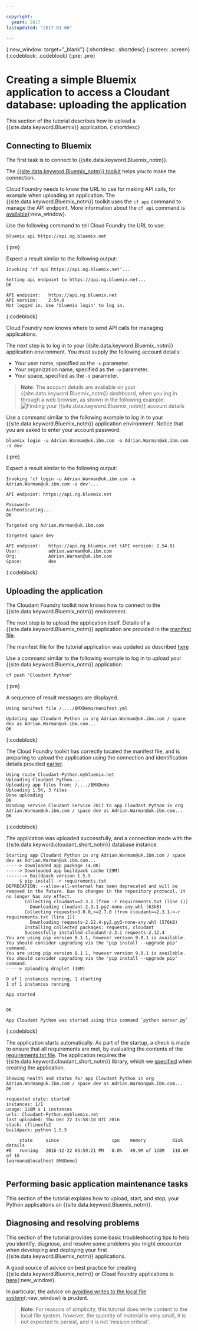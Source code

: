 ```yaml
---

copyright:
  years: 2017
lastupdated: "2017-01-06"

---
```


{:new_window: target="_blank"}
{:shortdesc: .shortdesc}
{:screen: .screen}
{:codeblock: .codeblock}
{:pre: .pre}

# Creating a simple Bluemix application to access a Cloudant database: uploading the application

This section of the tutorial describes how to upload a
{{site.data.keyword.Bluemix}} application.
{:shortdesc}

<div id="uploading"></div>

## Connecting to Bluemix

The first task is to connect to {{site.data.keyword.Bluemix_notm}}.

The [{{site.data.keyword.Bluemix_notm}} toolkit](create_bmxapp_appenv.html#toolkits) helps you to make the connection.

Cloud Foundry needs to know the URL to use for making API calls,
for example when uploading an application.
The {{site.data.keyword.Bluemix_notm}} toolkit uses the `cf api` command to manage the API endpoint.
More information about the `cf api` command is
[available](https://console.ng.bluemix.net/docs/cli/reference/cfcommands/index.html#cf_api){:new_window}.

Use the following command to tell Cloud Foundry the URL to use:

```shell
bluemix api https://api.ng.bluemix.net
```
{:pre}

Expect a result similar to the following output:

```text
Invoking 'cf api https://api.ng.bluemix.net'...

Setting api endpoint to https://api.ng.bluemix.net...
OK

API endpoint:   https://api.ng.bluemix.net
API version:    2.54.0
Not logged in. Use 'bluemix login' to log in.
```
{:codeblock}

Cloud Foundry now knows where to send API calls for managing applications.

The next step is to log in to your {{site.data.keyword.Bluemix_notm}} application environment.
You must supply the following account details:

-   Your user name, specified as the `-u` parameter.
-   Your organization name, specified as the `-o` parameter.
-   Your space, specified as the `-s` parameter.

>   **Note**: The account details are available on your {{site.data.keyword.Bluemix_notm}} dashboard,
    when you log in through a web browser,
    as shown in the following example:<br/>
    ![Finding your {{site.data.keyword.Bluemix_notm}} account details](images/img0035.png)

Use a command similar to the following example to log in to your
{{site.data.keyword.Bluemix_notm}} application environment.
Notice that you are asked to enter your account password.

```shell
bluemix login -u Adrian.Warman@uk.ibm.com -o Adrian.Warman@uk.ibm.com -s dev
```
{:pre}

Expect a result similar to the following output:

```text
Invoking 'cf login -u Adrian.Warman@uk.ibm.com -o Adrian.Warman@uk.ibm.com -s dev'...

API endpoint: https://api.ng.bluemix.net

Password> 
Authenticating...
OK

Targeted org Adrian.Warman@uk.ibm.com

Targeted space dev
                
API endpoint:   https://api.ng.bluemix.net (API version: 2.54.0)
User:           adrian.warman@uk.ibm.com
Org:            Adrian.Warman@uk.ibm.com
Space:          dev
```
{:codeblock}

## Uploading the application

The Cloudant Foundry toolkit now knows how to connect to the {{site.data.keyword.Bluemix_notm}} environment.

The next step is to upload the application itself.
Details of a {{site.data.keyword.Bluemix_notm}} application
are provided in the [manifest file](create_bmxapp_appenv.html#manifest).

The manifest file for the tutorial application was updated
as described [here](create_bmxapp_createapp.html#essential-files)

Use a command similar to the following example to log in to upload your
{{site.data.keyword.Bluemix_notm}} application.

```shell
cf push "Cloudant Python"
```
{:pre}

A sequence of result messages are displayed.

```text
Using manifest file /..../BMXDemo/manifest.yml

Updating app Cloudant Python in org Adrian.Warman@uk.ibm.com / space dev as Adrian.Warman@uk.ibm.com...
OK
```
{:codeblock}

The Cloud Foundry toolkit has correctly located the manifest file,
and is preparing to upload the application using the connection
and identification details provided [earlier](#uploading).

```text
Using route Cloudant-Python.mybluemix.net
Uploading Cloudant Python...
Uploading app files from: /..../BMXDemo
Uploading 1.5K, 3 files
Done uploading               
OK
Binding service Cloudant Service 2017 to app Cloudant Python in org Adrian.Warman@uk.ibm.com / space dev as Adrian.Warman@uk.ibm.com...
OK
```
{:codeblock}

The application was uploaded successfully,
and a connection made with the {{site.data.keyword.cloudant_short_notm}} database instance.

```text
Starting app Cloudant Python in org Adrian.Warman@uk.ibm.com / space dev as Adrian.Warman@uk.ibm.com...
-----> Downloaded app package (4.0K)
-----> Downloaded app buildpack cache (29M)
-------> Buildpack version 1.5.5
     $ pip install -r requirements.txt
DEPRECATION: --allow-all-external has been deprecated and will be removed in the future. Due to changes in the repository protocol, it no longer has any effect.
       Collecting cloudant==2.3.1 (from -r requirements.txt (line 1))
         Downloading cloudant-2.3.1-py2-none-any.whl (63kB)
       Collecting requests<3.0.0,>=2.7.0 (from cloudant==2.3.1->-r requirements.txt (line 1))
         Downloading requests-2.12.4-py2.py3-none-any.whl (576kB)
       Installing collected packages: requests, cloudant
       Successfully installed cloudant-2.3.1 requests-2.12.4
You are using pip version 8.1.1, however version 9.0.1 is available.
You should consider upgrading via the 'pip install --upgrade pip' command.
You are using pip version 8.1.1, however version 9.0.1 is available.
You should consider upgrading via the 'pip install --upgrade pip' command.
-----> Uploading droplet (30M)

0 of 1 instances running, 1 starting
1 of 1 instances running

App started


OK

App Cloudant Python was started using this command `python server.py`
```
{:codeblock}

The application starts automatically.
As part of the startup,
a check is made to ensure that all requirements are met,
by evaluating the contents of the [requirements.txt file](create_bmxapp_appenv.html#requirements).
The application requires the {{site.data.keyword.cloudant_short_notm}} library,
which we [specified](create_bmxapp_createapp.html#essential-files) when creating the application.

```text
Showing health and status for app Cloudant Python in org Adrian.Warman@uk.ibm.com / space dev as Adrian.Warman@uk.ibm.com...
OK

requested state: started
instances: 1/1
usage: 128M x 1 instances
urls: Cloudant-Python.mybluemix.net
last uploaded: Thu Dec 22 15:58:18 UTC 2016
stack: cflinuxfs2
buildpack: python 1.5.5

     state     since                    cpu    memory          disk           details
#0   running   2016-12-22 03:59:21 PM   0.0%   49.9M of 128M   110.6M of 1G
[warmana@localhost BMXDemo]
```

```

```


<div id="maintenance"></div>

## Performing basic application maintenance tasks

This section of the tutorial explains how to upload,
start,
and stop,
your Python applications on {{site.data.keyword.Bluemix_notm}}.

<div id="troubleshooting"></div>

## Diagnosing and resolving problems

This section of the tutorial provides some basic troubleshooting tips to help
you identify,
diagnose,
and resolve some problems you might encounter when developing and deploying
your first {{site.data.keyword.Bluemix_notm}} applications.

A good source of advice on best practice for creating {{site.data.keyword.Bluemix_notm}} or
Cloud Foundry applications is
[here](https://docs.cloudfoundry.org/devguide/deploy-apps/prepare-to-deploy.html){:new_window}.

In particular,
the advice on
[avoiding writes to the local file system](https://docs.cloudfoundry.org/devguide/deploy-apps/prepare-to-deploy.html#filesystem){:new_window}
is prudent.

>   **Note**: For reasons of simplicity,
    this tutorial does write content to the local file system,
    however,
    the quantity of material is very small,
    it is not expected to persist,
    and it is not 'mission critical'.

